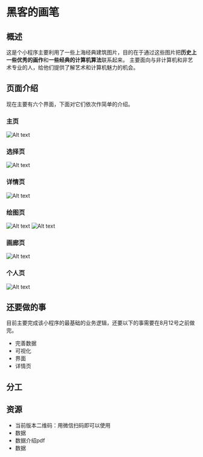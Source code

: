 # 黑客的画笔
## 概述
这是个小程序主要利用了一些上海经典建筑图片，目的在于通过这些图片把**历史上一些优秀的画作**和**一些经典的计算机算法**联系起来。
主要面向与非计算机和非艺术专业的人，给他们提供了解艺术和计算机魅力的机会。
## 页面介绍
现在主要有六个界面，下面对它们依次作简单的介绍。
### 主页
![Alt text](./images/draw.png)
### 选择页
![Alt text](./images/discover.png)
### 详情页
![Alt text](./images/detail.png)
### 绘图页
![Alt text](./images/brush1.png)
![Alt text](./images/brush2.png)
### 画廊页
![Alt text](./images/artworks.png)
### 个人页
![Alt text](./images/my.png)
## 还要做的事
目前主要完成该小程序的最基础的业务逻辑，还要以下的事需要在8月12号之前做完。
- 完善数据
- 可视化
- 界面
- 详情页

## 分工
## 资源
- 当前版本二维码：用微信扫码即可以使用
- 数据
 - 数据介绍pdf
 - 数据

